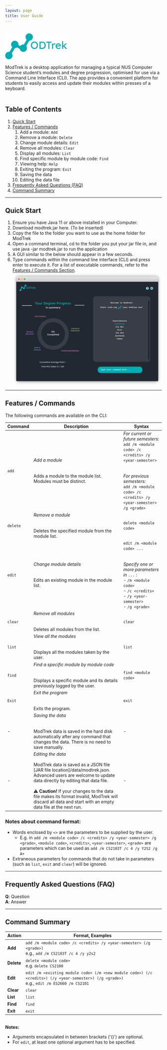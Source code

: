 ```yaml
---
layout: page
title: User Guide
---
```


<br>
<img src="images/logo.png" width="200px"><br>

ModTrek is a desktop application for managing a typical NUS Computer Science student’s modules and degree progression, optimised for use via a Command Line Interface (CLI). The app provides a convenient platform for students to easily access and update their modules within presses of a keyboard.<br><br>

## Table of Contents

1. [Quick Start](#quick-start)
2. [Features / Commands](#features)
    1. Add a module: `Add`
   1. Remove a module: `Delete`
   1. Change module details: `Edit`
   1. Remove all modules: `Clear`
   1. Display all modules: `List`
   1. Find specific module by module code: `Find`
   1. Viewing help: `Help`
   1. Exiting the program: `Exit`
   1. Saving the data
   1. Editing the data file
3. [Frequently Asked Questions (FAQ)](#faq)
4. [Command Summary](#command-summary) 



--------------------------------------------------------------------------------------------------------------------

## Quick Start <a name="quick-start"></a>

1. Ensure you have Java 11 or above installed in your Computer.
1. Download modtrek.jar here. (To be inserted)
1. Copy the file to the folder you want to use as the home folder for ModTrek
1. Open a command terminal, cd to the folder you put your jar file in, and use java -jar modtrek.jar to run the application
1. A GUI similar to the below should appear in a few seconds.
1. Type commands within the command line interface (CLI) and press enter to execute it. For a list of executable commands, refer to the [Features / Commands Section](#features).
![Ui QuickStart](images/Ui-quickstart.png)

--------------------------------------------------------------------------------------------------------------------

## Features / Commands <a name="features"></a>

The following commands are available on the CLI:

| Command  | Description                                                                                                                                                                                                                                                                                                                                                    | Syntax                                                                                                                                                                                                 |
|----------|----------------------------------------------------------------------------------------------------------------------------------------------------------------------------------------------------------------------------------------------------------------------------------------------------------------------------------------------------------------|--------------------------------------------------------------------------------------------------------------------------------------------------------------------------------------------------------|
| `add`    | _Add a module_<br><br><br>Adds a module to the module list. Modules must be distinct.                                                                                                                                                                                                                                                                          | _For current or future semesters:_<br>`add /m <module code> /c <credits> /y <year-semester>`<br><br><br>_For previous semesters:_<br>`add /m <module code> /c <credits> /y <year-semester> /g <grade>` |
| `delete` | _Remove a module_<br><br><br>Deletes the specified module from the module list.                                                                                                                                                                                                                                                                                | `delete <module code>`                                                                                                                                                                                 |
| `edit`   | _Change module details_<br><br><br>Edits an existing module in the module list.                                                                                                                                                                                                                                                                                | `edit /m <module code> ...`<br><br><br>_Specify one or more parameters in `...` :_<br>- `/m <module code>`<br>- `/c <credits>`<br>- `/y <year-semester>`<br>- `/g <grade>`                             |
| `clear`  | _Remove all modules_<br><br><br>Deletes all modules from the list.                                                                                                                                                                                                                                                                                             | `clear`                                                                                                                                                                                                |
| `list`   | _View all the modules_<br><br><br>Displays all the modules taken by the user.                                                                                                                                                                                                                                                                                  | `list`                                                                                                                                                                                                 |
| `find`   | _Find a specific module by module code_<br><br><br>Displays a specific module and its details previously logged by the user.                                                                                                                                                                                                                                   | `find <module code>`                                                                                                                                                                                   |
| `Exit`   | _Exit the program_<br><br><br>Exits the program.                                                                                                                                                                                                                                                                                                               | `exit`                                                                                                                                                                                                 |
| -        | _Saving the data_<br><br><br>ModTrek data is saved in the hard disk automatically after any command that changes the data. There is no need to save manually.                                                                                                                                                                                                  | -                                                                                                                                                                                                      |
| -        | _Editing the data_<br><br>ModTrek data is saved as a JSON file [JAR file location]/data/modtrek.json. Advanced users are welcome to update data directly by editing that data file.<br> <br>:warning: **Caution!** If your changes to the data file makes its format invalid, ModTrek will discard all data and start with an empty data file at the next run. | -                                                                                                                                                                                                      |


### Notes about command format:
- Words enclosed by `<>` are the parameters to be supplied by the user.<br>
  - E.g. in `add /m <module code> /c <credits> /y <year-semester> /g <grade>`, `<module code>`, `<credits>`, `<year-semester>`, `<grade>` are parameters which can be used as `add /m CS2103T /c 4 /y Y2S2 /g A+`
- Extraneous parameters for commands that do not take in parameters (such as `list`, `exit` and `clear`) will be ignored.

--------------------------------------------------------------------------------------------------------------------

## Frequently Asked Questions (FAQ) <a name="faq"></a>

**Q**: Question<br>
**A**: Answer

--------------------------------------------------------------------------------------------------------------------

## Command Summary

Action | Format, Examples
--------|------------------
**Add** | `add /m <module code> /c <credits> /y <year-semester> (/g <grade>)` <br> e.g., `add /m CS2103T /c 4 /y y2s2`
**Delete** | `delete <module code>` <br> e.g. `delete CS2100`
**Edit** | `edit /m <existing module code> (/m <new module code>) (/c <credits>) (/y <year-semester>) (/g <grade>)`<br> e.g., `edit /m ES2660 /m CS2101`
**Clear** | `clear`
**List** | `list`
**Find** | `find`
**Exit** | `exit`

<br>**Notes:**
- Arguments encapsulated in between brackets ('()') are optional.
- For `edit`, at least one optional argument has to be specified.
